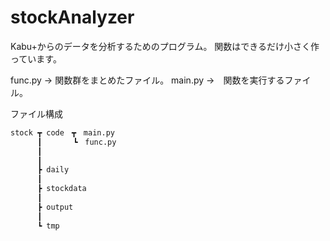 ﻿# stockAnalyzer

Kabu+からのデータを分析するためのプログラム。
関数はできるだけ小さく作っています。

func.py -> 関数群をまとめたファイル。
main.py ->　関数を実行するファイル。

ファイル構成
``` bash
stock ┳ code　┳　main.py
      ┃       ┗　func.py
      ┃
      ┃
      ┣ daily 
      ┃
      ┣ stockdata 
      ┃
      ┣ output 
      ┃
      ┗ tmp
```
